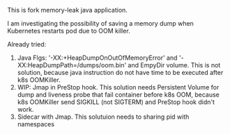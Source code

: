 This is fork memory-leak java application.

I am investigating the possibility of saving a memory dump when Kubernetes restarts pod due to OOM killer.  

Already tried:
1. Java Flgs: '-XX:+HeapDumpOnOutOfMemoryError' and '-XX:HeapDumpPath=/dumps/oom.bin' and EmpyDir volume. This is not solution, because java instruction do not have time to be executed after k8s OOMKiller.
2. WIP: Jmap in PreStop hook. This solution needs Persistent Volume for dump and liveness probe that fail container before k8s OOM, because k8s OOMKiller send SIGKILL (not SIGTERM) and PreStop hook didn't work.
3. Sidecar with Jmap. This solutuion needs to sharing pid with namespaces
